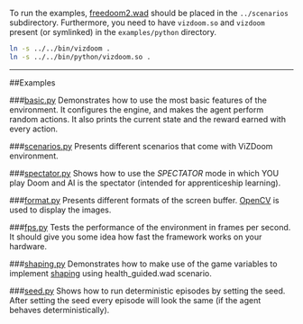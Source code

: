 To run the examples, [freedoom2.wad]( https://freedoom.github.io/download.html) should be placed in the  ``../scenarios`` subdirectory.
Furthermore, you need to have ``vizdoom.so`` and ``vizdoom`` present (or symlinked) in the ``examples/python`` directory.

```bash
ln -s ../../bin/vizdoom .
ln -s ../../bin/python/vizdoom.so .
```
---
##Examples

###[basic.py](https://github.com/Marqt/ViZDoom/blob/master/examples/python/basic.py)
Demonstrates how to use the most basic features of the environment. It configures the engine, and makes the agent perform random actions. It also prints the current state and the reward earned with every action.

###[scenarios.py](https://github.com/Marqt/ViZDoom/blob/master/examples/python/scenarios.py)
Presents different scenarios that come with ViZDoom environment.

###[spectator.py](https://github.com/Marqt/ViZDoom/blob/master/examples/python/spectator.py)
Shows how to use the *SPECTATOR* mode in which YOU play Doom and AI is the spectator (intended for apprenticeship learning).

###[format.py](https://github.com/Marqt/ViZDoom/blob/master/examples/python/format.py)
Presents different formats of the screen buffer. [OpenCV](http://opencv.org/) is used to display the images.

###[fps.py](https://github.com/Marqt/ViZDoom/blob/master/examples/python/fps.py)
Tests the performance of the environment in frames per second. It should give you some idea how fast the framework works on your hardware.

###[shaping.py](https://github.com/Marqt/ViZDoom/blob/master/examples/python/shaping.py)
Demonstrates how to make use of the game variables to implement [shaping](https://en.wikipedia.org/wiki/Shaping_(psychology)) using health_guided.wad scenario.

###[seed.py](https://github.com/Marqt/ViZDoom/blob/master/examples/python/seed.py)
Shows how to run deterministic episodes by setting the seed. After setting the seed every episode will look the same (if the agent behaves deterministically).
